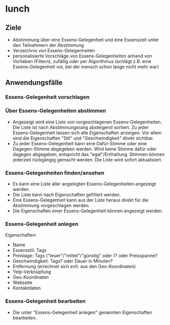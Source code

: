 # lunch

## Ziele
* Abstimmung über eine Essens-Gelegenheit und eine Essenszeit unter den Teilnehmern der Abstimmung
* Verzeichnis von Essens-Gelegenheiten
* personalisierte Vorschläge von Essens-Gelegenheiten anhand von Vorlieben (Filtern), zufällig oder per Algorithmus (schlägt z.B. eine Essens-Gelegenheit vor, bei der mensch schon lange nicht mehr war)

## Anwendungsfälle
### Essens-Gelegenheit vorschlagen

### Über Essens-Gelegenheiten abstimmen
* Angezeigt wird eine Liste von vorgeschlagenen Essens-Gelegenheiten. Die Liste ist nach Abstimmungsrang absteigend sortiert. Zu jeder Essens-Gelegenheit lassen sich alle Eigenschaften anzeigen. Vor allem sind die Eigenschaften "Stil" und "Geschwindigkeit" direkt sichtbar.
* Zu jeder Essens-Gelegenheit kann eine Dafür-Stimme oder eine Dagegen-Stimme abgegeben werden. Wird keine Stimme dafür oder dagegen abgegeben, entspricht das "egal"/Enthaltung. Stimmen können jederzeit rückgängig gemacht werden. Die Liste wird sofort aktualisiert.


### Essens-Gelegenheiten finden/ansehen
* Es kann eine Liste aller angelegten Essens-Gelegenheiten angezeigt werden.
* Die Liste kann nach Eigenschaften gefiltert werden.
* Eine Essens-Gelegenheit kann aus der Liste heraus direkt für die Abstimmung vorgeschlagen werden.
* Die Eigenschaften einer Essens-Gelegenheit können angezeigt werden.

### Essens-Gelegenheit anlegen
Eigenschaften:
* Name
* Essensstil: Tags
* Preislage: Tags ("teuer"/"mittel"/"günstig" oder )? oder Preisspanne?
* Geschwindigkeit: Tags? oder Dauer in Minuten?
* Entfernung (errechnet sich evtl. aus den Geo-Koordinaten)
* Yelp-Verknüpfung
* Geo-Koordinaten
* Webseite
* Kontaktdaten
### Essens-Gelegenheit bearbeiten
* Die unter "Essens-Gelegenheit anlegen" genannten Eigenschaften bearbeiten.
